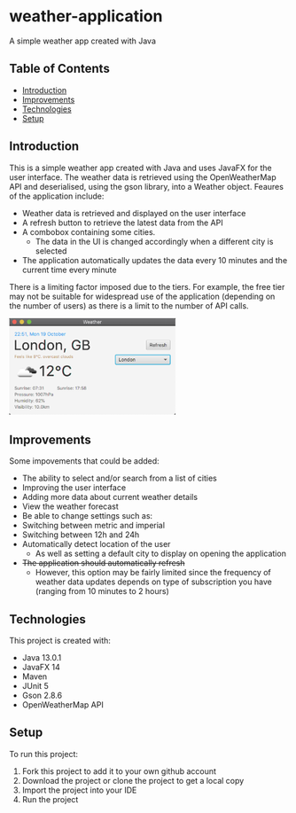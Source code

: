 # weather-application
A simple weather app created with Java

## Table of Contents
* [Introduction](#introduction)
* [Improvements](#improvements)
* [Technologies](#technologies)
* [Setup](#setup)

## Introduction
This is a simple weather app created with Java and uses JavaFX for the user interface. The weather data is retrieved using the OpenWeatherMap API and deserialised, using the gson library, into a Weather object. Feaures of the application include:
* Weather data is retrieved and displayed on the user interface
* A refresh button to retrieve the latest data from the API
* A combobox containing some cities. 
  * The data in the UI is changed accordingly when a different city is selected
* The application automatically updates the data every 10 minutes and the current time every minute

There is a limiting factor imposed due to the tiers. For example, the free tier may not be suitable for widespread use of the application (depending on the number of users) as there is a limit to the number of API calls.

<img src="https://github.com/kelvin589/weather-application/blob/master/Images/v1.3.png" alt="Image of weather application" width="300">

## Improvements

Some impovements that could be added:
* The ability to select and/or search from a list of cities
* Improving the user interface
* Adding more data about current weather details
* View the weather forecast
* Be able to change settings such as:
 * Switching between metric and imperial
 * Switching between 12h and 24h
* Automatically detect location of the user
  * As well as setting a default city to display on opening the application
* ~~The application should automatically refresh~~
  * However, this option may be fairly limited since the frequency of weather data updates depends on type of subscription you have (ranging from 10 minutes to 2 hours)

## Technologies
This project is created with:
* Java 13.0.1
* JavaFX 14
* Maven
* JUnit 5
* Gson 2.8.6
* OpenWeatherMap API

## Setup
To run this project:
1. Fork this project to add it to your own github account
2. Download the project or clone the project to get a local copy
3. Import the project into your IDE
4. Run the project



